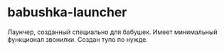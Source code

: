# babushka-launcher
Лаунчер, созданный специально для бабушек. Имеет минимальный функционал звонилки. Создан тупо по нужде.
